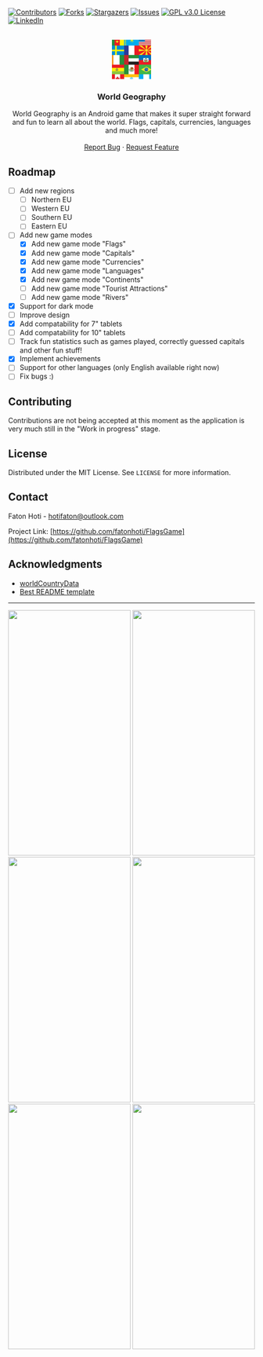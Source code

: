 <div id="top"></div>
<!--
*** Thanks for checking out the Best-README-Template. If you have a suggestion
*** that would make this better, please fork the repo and create a pull request
*** or simply open an issue with the tag "enhancement".
*** Don't forget to give the project a star!
*** Thanks again! Now go create something AMAZING! :D
-->



<!-- PROJECT SHIELDS -->
<!--
*** I'm using markdown "reference style" links for readability.
*** Reference links are enclosed in brackets [ ] instead of parentheses ( ).
*** See the bottom of this document for the declaration of the reference variables
*** for contributors-url, forks-url, etc. This is an optional, concise syntax you may use.
*** https://www.markdownguide.org/basic-syntax/#reference-style-links
-->
[![Contributors][contributors-shield]][contributors-url]
[![Forks][forks-shield]][forks-url]
[![Stargazers][stars-shield]][stars-url]
[![Issues][issues-shield]][issues-url]
[![GPL v3.0 License][license-shield]][license-url]
[![LinkedIn][linkedin-shield]][linkedin-url]



<!-- PROJECT LOGO -->
<br />
<div align="center">
  <a href="https://github.com/fatonhoti/Flags">
    <img src="images/logo.png" alt="Logo" width="80" height="80">
  </a>

<h3 align="center">World Geography</h3>
  <p align="center">
    World Geography is an Android game that makes it super straight forward and fun to learn all about the world. Flags, capitals, currencies, languages and much more!
    <br />
    <br />
    <a href="https://github.com/fatonhoti/Flags/issues">Report Bug</a>
    ·
    <a href="https://github.com/fatonhoti/Flags/issues">Request Feature</a>
  </p>
</div>

<!-- ROADMAP -->
## Roadmap

- [ ] Add new regions
  - [ ] Northern EU
  - [ ] Western EU
  - [ ] Southern EU
  - [ ] Eastern EU
- [ ] Add new game modes
  - [x] Add new game mode "Flags"
  - [x] Add new game mode "Capitals"
  - [x] Add new game mode "Currencies"
  - [X] Add new game mode "Languages"
  - [X] Add new game mode "Continents"
  - [ ] Add new game mode "Tourist Attractions"
  - [ ] Add new game mode "Rivers"
- [X] Support for dark mode
- [ ] Improve design
- [X] Add compatability for 7" tablets
- [ ] Add compatability for 10" tablets
- [ ] Track fun statistics such as games played, correctly guessed capitals and other fun stuff!
- [X] Implement achievements
- [ ] Support for other languages (only English available right now)
- [ ] Fix bugs :)

<!-- CONTRIBUTING -->
## Contributing

Contributions are not being accepted at this moment as the application is very much still in the "Work in progress" stage.
<!-- Contributions are what make the open source community such an amazing place to learn, inspire, and create. Any contributions you make are **greatly appreciated**.

If you have a suggestion that would make this better, please fork the repo and create a pull request. You can also simply open an issue with the tag "enhancement".
Don't forget to give the project a star! Thanks again!

1. Fork the Project
2. Make your changes
3. Make a commit
5. Open a Pull Request -->

<!-- LICENSE -->
## License

Distributed under the MIT License. See `LICENSE` for more information.

<!-- CONTACT -->
## Contact

Faton Hoti - hotifaton@outlook.com

Project Link: [https://github.com/fatonhoti/FlagsGame](https://github.com/fatonhoti/FlagsGame)

<!-- ACKNOWLEDGMENTS -->
## Acknowledgments

* [worldCountryData](https://github.com/blongho/worldCountryData)
* [Best README template](https://github.com/othneildrew/Best-README-Template)

---

<!-- Game Images -->
<div>
<img src="https://user-images.githubusercontent.com/85518265/166664531-13304400-7c1a-45e6-9a75-c395f9fd0b11.png" width="250" height="500">
<img src="https://user-images.githubusercontent.com/85518265/166664520-56f75007-bdef-4f02-9b37-59f8f7b392ef.png" width="250" height="500">
<img src="https://user-images.githubusercontent.com/85518265/166664528-8c830772-a541-4372-88fc-a6caa21ec458.png" width="250" height="500">
<img src="https://user-images.githubusercontent.com/85518265/166664518-9a99ad31-77c8-4d49-ba98-7542b3ffdb32.png" width="250" height="500">
<img src="https://user-images.githubusercontent.com/85518265/166664514-777d6af8-8843-491e-8c51-06aa9b645171.png" width="250" height="500">
<img src="https://user-images.githubusercontent.com/85518265/166664522-1c1f34d7-b224-4aa5-bd84-2ce804751105.png" width="250" height="500">
</div>

<!-- MARKDOWN LINKS & IMAGES -->
<!-- https://www.markdownguide.org/basic-syntax/#reference-style-links -->
[contributors-shield]: https://img.shields.io/github/contributors/fatonhoti/FlagsGame.svg?style=for-the-badge
[contributors-url]: https://github.com/fatonhoti/FlagsGame/graphs/contributors
[forks-shield]: https://img.shields.io/github/forks/fatonhoti/FlagsGame.svg?style=for-the-badge
[forks-url]: https://github.com/fatonhoti/FlagsGame/network/members
[stars-shield]: https://img.shields.io/github/stars/fatonhoti/Flags.svg?style=for-the-badge
[stars-url]: https://github.com/fatonhoti/Flags/stargazers
[issues-shield]: https://img.shields.io/github/issues/fatonhoti/FlagsGame.svg?style=for-the-badge
[issues-url]: https://github.com/fatonhoti/FlagsGame/issues
[license-shield]: https://img.shields.io/github/license/fatonhoti/FlagsGame.svg?style=for-the-badge
[license-url]: https://github.com/fatonhoti/Flags/blob/main/LICENSE.txt
[linkedin-shield]: https://img.shields.io/badge/-LinkedIn-black.svg?style=for-the-badge&logo=linkedin&colorB=555
[linkedin-url]: https://www.linkedin.com/in/faton-hoti-8318b0224/
